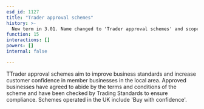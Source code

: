 ```yaml
---
esd_id: 1127
title: "Trader approval schemes"
history: >-
  New term in 3.01. Name changed to 'Trader approval schemes' and scope notes updated in version 4.00.
function: 15
interactions: []
powers: []
internal: false

---
```


TTrader approval schemes aim to improve business standards and increase customer confidence in member businesses in the local area. Approved businesses have agreed to abide by the terms and conditions of the scheme and have been checked by Trading Standards to ensure compliance. Schemes operated in the UK include 'Buy with confidence'.

